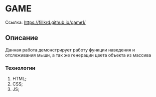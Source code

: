 # GAME

Ссылка: https://fillkrd.github.io/game1/

## Описание
Данная работа демонстрирует работу функции наведения и отслеживания мыши, а так же генерации цвета объекта из массива

### Технологии
1. HTML;
2. CSS;
3. JS;